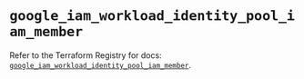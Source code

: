 # `google_iam_workload_identity_pool_iam_member`

Refer to the Terraform Registry for docs: [`google_iam_workload_identity_pool_iam_member`](https://registry.terraform.io/providers/hashicorp/google-beta/6.41.0/docs/resources/google_iam_workload_identity_pool_iam_member).
